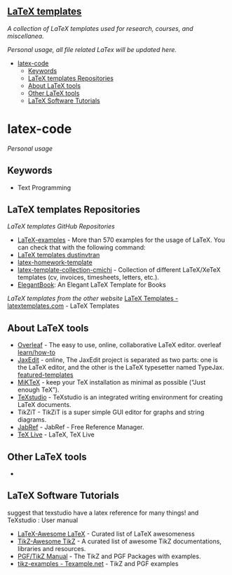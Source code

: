 ## [LaTeX templates](https://github.com/zhutaosheng/latex-templates/blob/main/README.md)
*A collection of LaTeX templates used for research, courses, and miscellanea.*

*Personal usage, all file related LaTex will be updated here.*

- [latex-code](#latex-code)
  - [Keywords](#keywords)
  - [LaTeX templates Repositories](#latex-templates-repositories)
  - [About LaTeX tools](#about-latex-tools)
  - [Other LaTeX tools](#other-latex-tools)
  - [LaTeX Software Tutorials](#latex-software-tutorials)

# latex-code
*Personal usage*

## Keywords
* Text Programming

## LaTeX templates Repositories
*LaTeX templates GitHub Repositories*
* [LaTeX-examples](https://github.com/MartinThoma/LaTeX-examples) - More than 570 examples for the usage of LaTeX. You can check that with the following command:
* [LaTeX templates dustinvtran](https://github.com/dustinvtran/latex-templates)
* [latex-homework-template](https://github.com/jdavis/latex-homework-template)
* [latex-template-collection-cmichi](https://github.com/cmichi/latex-template-collection) - Collection of different LaTeX/XeTeX templates (cv, invoices, timesheets, letters, etc.).
* [ElegantBook](https://github.com/ElegantLaTeX/ElegantBook): An Elegant LaTeX Template for Books

*LaTeX templates from the other website*
[LaTeX Templates - latextemplates.com](http://www.latextemplates.com/) - LaTeX Templates

## About LaTeX tools
* [Overleaf](https://www.overleaf.com/) - The easy to use, online, collaborative LaTeX editor. overleaf [learn/how-to](https://www.overleaf.com/learn/how-to/Creating_a_document_in_Overleaf)
* [JaxEdit](https://zohooo.github.io/jaxedit/) - online, The JaxEdit project is separated as two parts: one is the LaTeX editor, and the other is the LaTeX typesetter named TypeJax. [featured-templates](https://www.authorea.com/featured-templates)
* [MiKTeX](https://miktex.org/download) - keep your TeX installation as minimal as possible (“Just enough TeX”).
* [TeXstudio](https://www.texstudio.org/) - TeXstudio is an integrated writing environment for creating LaTeX documents.
* TikZiT - TikZiT is a super simple GUI editor for graphs and string diagrams. 
* [JabRef](https://www.jabref.org/) - JabRef - Free Reference Manager.
* [TeX Live](https://tug.org/texlive/) - LaTeX, TeX Live

## Other LaTeX tools
* 

## LaTeX Software Tutorials
suggest that texstudio have a latex reference for many things! and TeXstudio : User manual
* [LaTeX-Awesome LaTeX](https://github.com/egeerardyn/awesome-LaTeX#readme) - Curated list of LaTeX awesomeness
* [TikZ-Awesome TikZ](https://github.com/xiaohanyu/awesome-tikz#readme) - A curated list of awesome TikZ documentations, libraries and resources.
* [PGF/TikZ Manual](https://tikz.dev/) - The TikZ and PGF Packages with examples.
* [tikz-examples - Texample.net](https://texample.net/tikz/examples/) - TikZ and PGF examples